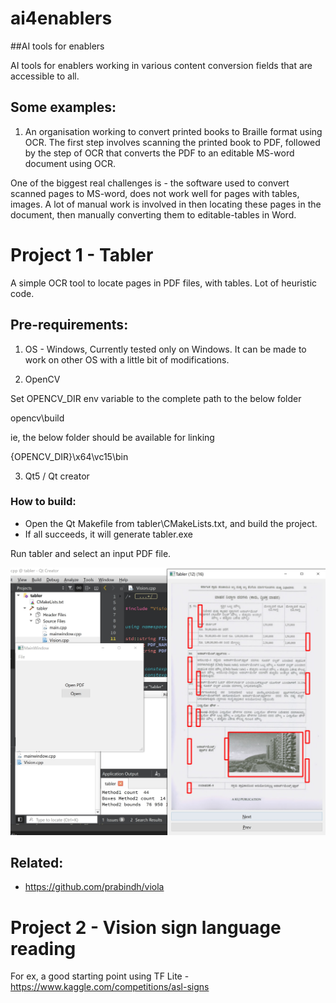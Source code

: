 # ai4enablers
##AI tools for enablers

AI tools for enablers working in various content conversion fields that are accessible to all.

## Some examples:

1. An organisation working to convert printed books to Braille format using OCR. The first step involves scanning the printed book to PDF, followed by the step of OCR that converts the PDF to an editable MS-word document using OCR. 

One of the biggest real challenges is - the software used to convert scanned pages to MS-word, does not work well for pages with tables, images. A lot of manual work is involved in then locating these pages in the document, then manually converting them to editable-tables in Word.

# Project 1 - Tabler

A simple OCR tool to locate pages in PDF files, with tables. Lot of heuristic code.

## Pre-requirements:

1. OS - Windows, Currently tested only on Windows. It can be made to work on other OS with a little bit of modifications.

2. OpenCV

Set OPENCV_DIR env variable to the complete path to the below folder

opencv\build

ie, the below folder should be available for linking

{OPENCV_DIR}\x64\vc15\bin

3. Qt5 / Qt creator

### How to build:

- Open the Qt Makefile from tabler\CMakeLists.txt, and build the project.
- If all succeeds, it will generate tabler.exe

Run tabler and select an input PDF file.

![Screenshot](tabler/screen1.jpg)

## Related:

- https://github.com/prabindh/viola

# Project 2 - Vision sign language reading

For ex, a good starting point using TF Lite - https://www.kaggle.com/competitions/asl-signs

